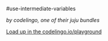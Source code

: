 #use-intermediate-variables

_by codelingo, one of their juju bundles_


[Load up in the codelingo.io/playground](https://codelingo.io/playground/?repo=github.com/codelingo/hub&dir=tenets/codelingo/juju/use-intermediate-variables&tenet=codelingo/juju/use-intermediate-variables)
